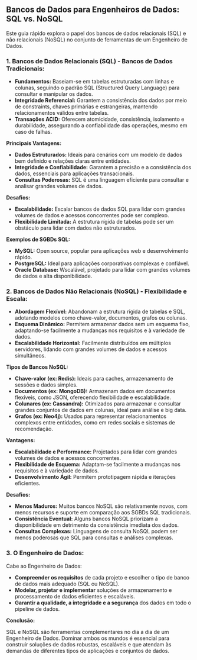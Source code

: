 ## Bancos de Dados para Engenheiros de Dados: SQL vs. NoSQL

Este guia rápido explora o papel dos bancos de dados relacionais (SQL) e não relacionais (NoSQL) no conjunto de ferramentas de um Engenheiro de Dados.

### 1. Bancos de Dados Relacionais (SQL) - Bancos de Dados  Tradicionais:

* **Fundamentos:** Baseiam-se em tabelas estruturadas com linhas e colunas, seguindo o padrão SQL (Structured Query Language) para consultar e manipular os dados.
* **Integridade Referencial:** Garantem a consistência dos dados por meio de constraints, chaves primárias e estrangeiras, mantendo relacionamentos válidos entre tabelas.
* **Transações ACID:**  Oferecem atomicidade, consistência, isolamento e durabilidade, assegurando a confiabilidade das operações, mesmo em caso de falhas.

**Principais Vantagens:**

* **Dados Estruturados:** Ideais para cenários com um modelo de dados bem definido e relações claras entre entidades.
* **Integridade e Confiabilidade:** Garantem a precisão e a consistência dos dados, essenciais para aplicações transacionais.
* **Consultas Poderosas:** SQL é uma linguagem eficiente para consultar e analisar grandes volumes de dados.

**Desafios:**

* **Escalabilidade:** Escalar bancos de dados SQL para lidar com grandes volumes de dados e acessos concorrentes pode ser complexo.
* **Flexibilidade Limitada:**  A estrutura rígida de tabelas pode ser um obstáculo para lidar com dados não estruturados.

**Exemplos de SGBDs SQL:**

* **MySQL:** Open source, popular para aplicações web e desenvolvimento rápido.
* **PostgreSQL:**  Ideal para aplicações corporativas complexas e confiável.
* **Oracle Database:** Wscalável, projetado para lidar com grandes volumes de dados e alta disponibilidade.

### 2. Bancos de Dados Não Relacionais (NoSQL) - Flexibilidade e Escala:

* **Abordagem Flexível:** Abandonam a estrutura rígida de tabelas e SQL, adotando modelos como chave-valor, documentos, grafos ou colunas.
* **Esquema Dinâmico:**  Permitem armazenar dados sem um esquema fixo, adaptando-se facilmente a mudanças nos requisitos e à variedade de dados.
* **Escalabilidade Horizontal:**  Facilmente distribuídos em múltiplos servidores, lidando com grandes volumes de dados e acessos simultâneos.

**Tipos de Bancos NoSQL:**

* **Chave-valor (ex: Redis):**  Ideais para caches, armazenamento de sessões e dados simples.
* **Documentos (ex: MongoDB):**  Armazenam dados em documentos flexíveis, como JSON, oferecendo flexibilidade e escalabilidade.
* **Colunares (ex: Cassandra):**  Otimizados para armazenar e consultar grandes conjuntos de dados em colunas, ideal para análise e big data.
* **Grafos (ex: Neo4j):**  Usados para representar relacionamentos complexos entre entidades, como em redes sociais e sistemas de recomendação.

**Vantagens:**

* **Escalabilidade e Performance:**  Projetados para lidar com grandes volumes de dados e acessos concorrentes.
* **Flexibilidade de Esquema:** Adaptam-se facilmente a mudanças nos requisitos e à variedade de dados.
* **Desenvolvimento Ágil:**  Permitem prototipagem rápida e iterações eficientes.

**Desafios:**

* **Menos Maduros:**  Muitos bancos NoSQL são relativamente novos, com menos recursos e suporte em comparação aos SGBDs SQL tradicionais.
* **Consistência Eventual:**  Alguns bancos NoSQL priorizam a disponibilidade em detrimento da consistência imediata dos dados.
* **Consultas Complexas:**  Linguagens de consulta NoSQL podem ser menos poderosas que SQL para consultas e análises complexas.

### 3.  O Engenheiro de Dados:

Cabe ao Engenheiro de Dados:

* **Compreender os requisitos** de cada projeto e escolher o tipo de banco de dados mais adequado (SQL ou NoSQL).
* **Modelar, projetar e implementar** soluções de armazenamento e processamento de dados eficientes e escaláveis.
* **Garantir a qualidade, a integridade e a segurança** dos dados em todo o pipeline de dados.

**Conclusão:**

SQL e NoSQL são ferramentas complementares no dia a dia de um Engenheiro de Dados. Dominar ambos os mundos é essencial para construir soluções de dados robustas, escaláveis e que atendam às demandas de diferentes tipos de aplicações e conjuntos de dados.
